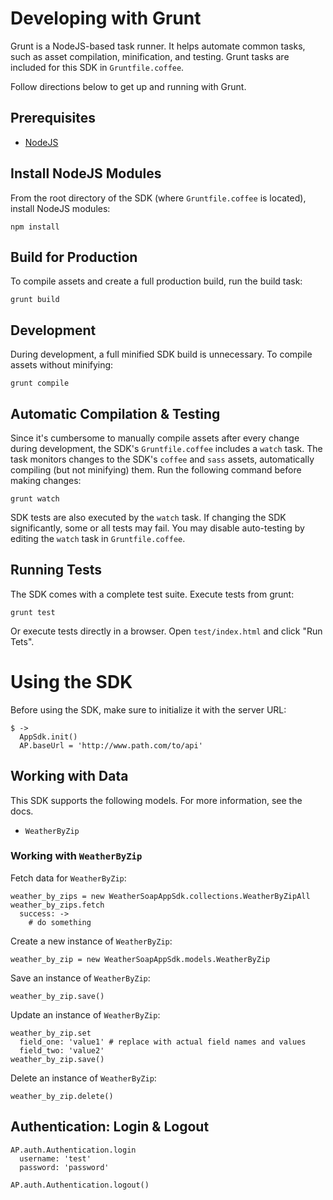 # Developing with Grunt

Grunt is a NodeJS-based task runner.  It helps automate common tasks, such as
asset compilation, minification, and testing.  Grunt tasks are included for this
SDK in `Gruntfile.coffee`.

Follow directions below to get up and running with Grunt.

## Prerequisites

- [NodeJS](http://nodejs.org)

## Install NodeJS Modules

From the root directory of the SDK (where `Gruntfile.coffee` is
located), install NodeJS modules:

    npm install

## Build for Production

To compile assets and create a full production build, run the
build task:

    grunt build

## Development

During development, a full minified SDK build is unnecessary.  To
compile assets without minifying:

    grunt compile

## Automatic Compilation & Testing

Since it's cumbersome to manually compile assets after every change during
development, the SDK's `Gruntfile.coffee` includes a `watch` task.  The
task monitors changes to the SDK's `coffee` and `sass` assets,
automatically compiling (but not minifying) them.  Run the following command
before making changes:

    grunt watch

SDK tests are also executed by the `watch` task.  If changing the SDK
significantly, some or all tests may fail.  You may disable auto-testing by
editing the `watch` task in `Gruntfile.coffee`.

## Running Tests

The SDK comes with a complete test suite.  Execute tests from grunt:

    grunt test

Or execute tests directly in a browser.  Open `test/index.html` and click
"Run Tets".


# Using the SDK

Before using the SDK, make sure to initialize it with the server URL:

    $ ->
      AppSdk.init()
      AP.baseUrl = 'http://www.path.com/to/api'

## Working with Data

This SDK supports the following models.  For more information, see
the docs.

* `WeatherByZip`


### Working with `WeatherByZip`

Fetch data for `WeatherByZip`:

    weather_by_zips = new WeatherSoapAppSdk.collections.WeatherByZipAll
    weather_by_zips.fetch
      success: ->
        # do something

Create a new instance of `WeatherByZip`:

    weather_by_zip = new WeatherSoapAppSdk.models.WeatherByZip 

Save an instance of `WeatherByZip`:

    weather_by_zip.save()

Update an instance of `WeatherByZip`:

    weather_by_zip.set
      field_one: 'value1' # replace with actual field names and values
      field_two: 'value2'
    weather_by_zip.save()

Delete an instance of `WeatherByZip`:

    weather_by_zip.delete()



## Authentication:  Login & Logout

    AP.auth.Authentication.login
      username: 'test'
      password: 'password'
    
    AP.auth.Authentication.logout()

